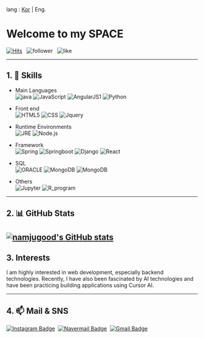lang : [Kor](https://github.com/namjugood/namjugood/blob/master/Readme_kor.md) | Eng.

# Welcome to my SPACE
[![Hits](https://hits.seeyoufarm.com/api/count/incr/badge.svg?url=https%3A%2F%2Fgithub.com%2Fnamjugood%2Fhit-counter&count_bg=%23DB8230&title_bg=%23555555&icon=gravatar.svg&icon_color=%23FFFFFF&title=Hits&edge_flat=false)](https://hits.seeyoufarm.com)&nbsp;&nbsp;&nbsp;![follower](https://img.shields.io/github/followers/namjugood?color=DB8230&label=Follwer&logo=GitHub&logoColor=FFFFFF)&nbsp;&nbsp;&nbsp;![like](https://img.shields.io/github/stars/namjugood?affiliations=OWNER%2CCOLLABORATOR%2CORGANIZATION_MEMBER&label=LIKES&logoColor=%23FF0000&style=social)
<!--
**namjugood/namjugood** is a ✨ _special_ ✨ repository because its `README.md` (this file) appears on your GitHub profile.


- 🔭 I’m currently working on ...
- 🌱 I’m currently learning ...
- 👯 I’m looking to collaborate on ...
- 🤔 I’m looking for help with ...
- 💬 Ask me about ...
- 📫 How to reach me: ...
- 😄 Pronouns: ...
- ⚡ Fun fact: ...
-->

---
## 1. 🌱 Skills
- Main Languages<br>
![java](https://img.shields.io/badge/Java-★★★☆☆-007396?logo=Java&logoColor=)
![JavaScript](https://img.shields.io/badge/JavaScript-★★★★☆-F7DF1E?logo=JavaScript&logoColor=F7DF1E)
![AngularJS1](https://img.shields.io/badge/AngularJS1-★★★★☆-DD0031?logo=AngularJS&logoColor=DD0031)
![Python](https://img.shields.io/badge/Python-★★☆☆☆-3776AB?&logo=Python&logoColor=white)
- Front end<br>
![HTML5](https://img.shields.io/badge/HTML5-★★★☆☆-E34F26?logo=Html5&logoColor=E34F26)
![CSS](https://img.shields.io/badge/CSS3-★★★☆☆-1572B6?logo=CSS3&logoColor=1572B6)
![Jquery](https://img.shields.io/badge/JQuery-★★★☆☆-0769AD?logo=JQuery&logoColor=0769AD)
- Runtime Environments<br>
![JRE](https://img.shields.io/badge/JRE-★★★☆☆-1572B6?logo=JRE&logoColor=1572B6)
![Node.js](https://img.shields.io/badge/Node.js-★★☆☆☆-339933?logo=Node.js&logoColor=339933)
- Framework<br>
![Spring](https://img.shields.io/badge/Spring-★★★★☆-6DB33F?logo=spring&logoColor=6DB33F)
![Springboot](https://img.shields.io/badge/Springboot-★★☆☆☆-229933?logo=springboot&logoColor=229933)
![Django](https://img.shields.io/badge/Django-★☆☆☆☆-092E20?logo=Django&logoColor=092E20)
![React](https://img.shields.io/badge/React-★☆☆☆☆-61DAFB?logo=React&logoColor=61DAFB)
- SQL<br>
![ORACLE](https://img.shields.io/badge/Oracle-★★★☆☆-F80000?logo=ORACLE&logoColor=F80000)
![MongoDB](https://img.shields.io/badge/MongoDB-★☆☆☆☆-47A248?logo=MongoDB&logoColor=47A248)
![MongoDB](https://img.shields.io/badge/MongoDB-★☆☆☆☆-47A248?logo=MongoDB&logoColor=47A248)

- Others<br>
![Jupyter](https://img.shields.io/badge/Jupyter-★★☆☆☆-F37626?logo=Python&logoColor=F37626)
![R_program](https://img.shields.io/badge/R_program-★☆☆☆☆-0769AD?logo=R&logoColor=276DC3)

---
## 2. :bar_chart: GitHub Stats
[![namjugood's GitHub stats](https://github-readme-stats.vercel.app/api?username=namjugood&show_icons=true&theme=merko)](https://github.com/namjugood/)
---
## 3. Interests
I am highly interested in web development, especially backend technologies. Recently, I have also been fascinated by AI technologies and have been practicing building applications using Cursor AI.

---
## 4. 📫 Mail & SNS

[![Instagram Badge](https://img.shields.io/badge/Instagram-E4405F?style=flat-square&logo=Instagram&logoColor=white&link=https://www.instagram.com/good.nj)](https://www.instagram.com/good.nj) &nbsp;[![Navermail Badge](https://img.shields.io/badge/Naver-03C75A?style=flat-square&logo=Naver&logoColor=white&link=mailto:namjugood@naver.com)](mailto:namjugood@naver.com) &nbsp;[![Gmail Badge](https://img.shields.io/badge/Gmail-d14836?style=flat-square&logo=Gmail&logoColor=white&link=mailto:namjugood@gmail.com)](mailto:namjugood@gmail.com)





